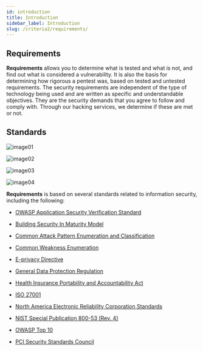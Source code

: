 ```yaml
---
id: introduction
title: Introduction
sidebar_label: Introduction
slug: /criteria2/requirements/
---
```


## Requirements

**Requirements** allows you to determine
what is tested and what is not,
and find out what is considered a vulnerability.
It is also the basis for determining
how rigorous a pentest was,
based on tested and untested requirements.
The security requirements
are independent of the type of technology being used
and are written as specific
and understandable objectives.
They are the security demands
that you agree to follow and comply with.
Through our hacking services,
we determine if these are met or not.

## Standards

![image01](https://res.cloudinary.com/fluid-attacks/image/upload/v1622212525/docs/criteria/requirements/logos01_etmahd.webp)

![image02](https://res.cloudinary.com/fluid-attacks/image/upload/v1622212525/docs/criteria/requirements/logos02_yveq4c.webp)

![image03](https://res.cloudinary.com/fluid-attacks/image/upload/v1622212525/docs/criteria/requirements/logos03_qdn2ln.webp)

![image04](https://res.cloudinary.com/fluid-attacks/image/upload/v1622212525/docs/criteria/requirements/logos04_hwwnh0.webp)

**Requirements** is based on several standards
related to information security, including the following:

- [OWASP Application Security Verification Standard](https://www.owasp.org/index.php/Category:OWASP_Application_Security_Verification_Standard_Project)

- [Building Security In Maturity Model](https://www.bsimm.com/download.html)

- [Common Attack Pattern Enumeration and Classification](https://capec.mitre.org/index.html)

- [Common Weakness Enumeration](https://cwe.mitre.org/)

- [E-privacy Directive](https://edps.europa.eu/data-protection/our-work/subjects/eprivacy-directive_en)

- [General Data Protection Regulation](https://gdpr-info.eu/)

- [Health Insurance Portability and Accountability Act](https://www.hhs.gov/hipaa/for-professionals/security/laws-regulations/index.html)

- [ISO 27001](https://www.iso.org/isoiec-27001-information-security.html)

- [North America Electronic Reliability Corporation Standards](https://www.nerc.com/pa/Stand/Pages/Default.aspx)

- [NIST Special Publication 800-53 (Rev. 4)](https://nvd.nist.gov/800-53/Rev4)

- [OWASP Top 10](https://owasp.org/www-project-top-ten/)

- [PCI Security Standards Council](https://www.pcisecuritystandards.org/)

